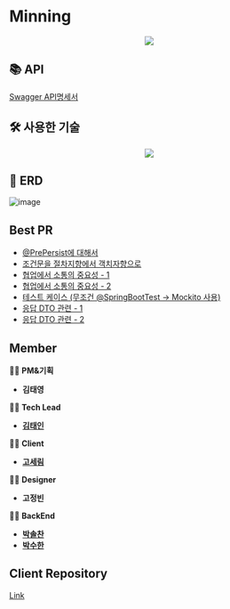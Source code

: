 # Minning

<p align="center"><img src="https://user-images.githubusercontent.com/64524916/146634847-1e77ee6e-5a00-4a23-9711-036623d999e5.png"></p>

## 📚 API
[Swagger API명세서](http://34.64.188.164/swagger-ui.html#/)

## 🛠 사용한 기술
<p align="center"><img src="https://user-images.githubusercontent.com/64524916/146635466-fa7bcced-8752-43c0-8df6-3f848dc3ef93.png"></p>

## 📄 ERD
![image](https://user-images.githubusercontent.com/64524916/146634932-da8c76ff-3135-4f1f-ad01-484439eeebee.png)

##  Best PR
- [@PrePersist에 대해서](https://github.com/YAPP-19th/iOS-Team-1-Backend/tree/develop/docs/pr_108.md)
- [조건문을 절차지향에서 객치자향으로](https://github.com/YAPP-19th/iOS-Team-1-Backend/tree/develop/docs/pr_60.md)
- [협업에서 소통의 중요성 - 1](https://github.com/YAPP-19th/iOS-Team-1-Backend/tree/develop/docs/pr_115.md)
- [협업에서 소통의 중요성 - 2](https://github.com/YAPP-19th/iOS-Team-1-Backend/tree/develop/docs/pr_57.md)
- [테스트 케이스 (무조건 @SpringBootTest -> Mockito 사용)](https://github.com/YAPP-19th/iOS-Team-1-Backend/tree/develop/docs/pr_23.md)
- [응답 DTO 관련 - 1](https://github.com/YAPP-19th/iOS-Team-1-Backend/tree/develop/docs/pr_18.md)
- [응답 DTO 관련 - 2](https://github.com/YAPP-19th/iOS-Team-1-Backend/tree/develop/docs/pr_3.md)

## Member

👨‍💻 **PM&기획**

- **김태영**

👨‍💻 **Tech Lead**

- [**김태인**](https://github.com/della-padula)

👨‍💻 **Client**

* [**고세림**](https://github.com/koserim)

👨‍💻 **Designer**

- **고정빈**

👨‍💻 **BackEnd**

- [**박솔찬**](https://github.com/solchan98)
- [**박수한**](https://github.com/VIXXPARK)
 
## Client Repository
[Link](https://github.com/YAPP-19th/Minning-iOS)
